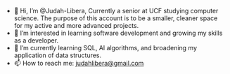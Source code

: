 - 👋 Hi, I’m @Judah-Libera, Currently a senior at UCF studying computer science. The purpose of this account is to be a smaller, cleaner space for my active and more advanced projects.
- 👀 I’m interested in learning software development and growing my skills as a developer.
- 🌱 I’m currently learning SQL, AI algorithms, and broadening my application of data structures.
- 📫 How to reach me: judahlibera@gmail.com

<!---
Judah-Libera/Judah-Libera is a ✨ special ✨ repository because its `README.md` (this file) appears on your GitHub profile.
You can click the Preview link to take a look at your changes.
--->
